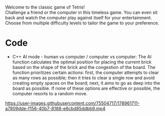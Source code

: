 Welcome to the classic game of Tetris!  
Challenge a friend or the computer in this timeless game. You can even sit back and watch the computer play against itself for your entertainment.
Choose from multiple difficulty levels to tailor the game to your preference.
# Code
* C++
AI mode - human vs computer / computer vs computer: The AI function calculates the optimal position for placing the current brick based on the shape of the brick and the congestion of the board.
The function prioritizes certain actions: first, the computer attempts to clear as many rows as possible; then it tries to clear a single row and avoid creating empty spaces on the board; next, it aims to go as deep into the board as possible. If none of these options are effective or possible, the computer resorts to a random move.


https://user-images.githubusercontent.com/75504717/178961711-a7809dde-f156-40b7-8188-e6cbd85ddbb9.mp4

